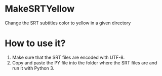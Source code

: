 # MakeSRTYellow
Change the SRT subtitles color to yellow in a given directory

# How to use it?
1. Make sure that the SRT files are encoded with UTF-8.
2. Copy and paste the PY file into the folder where the SRT files are and run it with Python 3.
